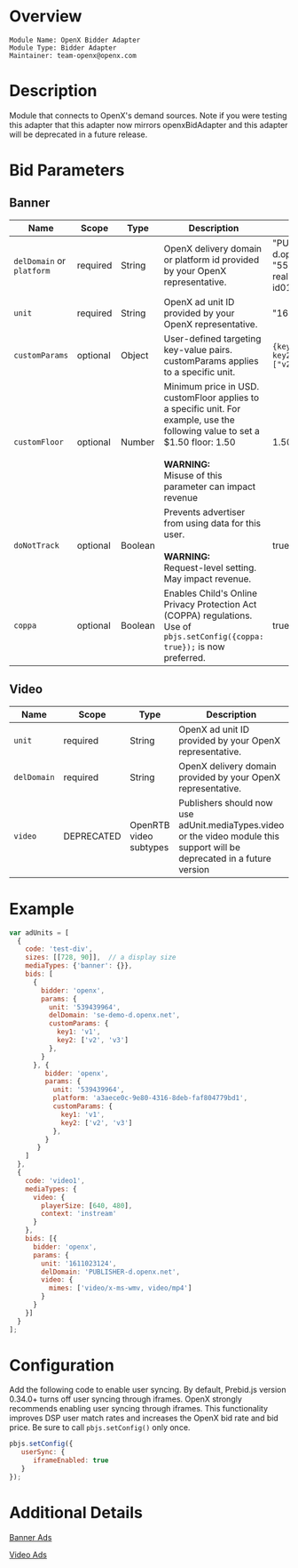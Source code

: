 # Overview

```
Module Name: OpenX Bidder Adapter
Module Type: Bidder Adapter
Maintainer: team-openx@openx.com
```

# Description

Module that connects to OpenX's demand sources.
Note if you were testing this adapter that this adapter now mirrors
openxBidAdapter and this adapter will be deprecated in a future release.

# Bid Parameters
## Banner

| Name | Scope | Type | Description | Example
| ---- | ----- | ---- | ----------- | -------
| `delDomain` or `platform` | required | String | OpenX delivery domain or platform id provided by your OpenX representative.  | "PUBLISHER-d.openx.net" or "555not5a-real-plat-form-id0123456789"
| `unit` | required | String | OpenX ad unit ID provided by your OpenX representative. | "1611023122"
| `customParams` | optional | Object | User-defined targeting key-value pairs. customParams applies to a specific unit. | `{key1: "v1", key2: ["v2","v3"]}`
| `customFloor` | optional | Number | Minimum price in USD. customFloor applies to a specific unit. For example, use the following value to set a $1.50 floor: 1.50 <br/><br/> **WARNING:**<br/> Misuse of this parameter can impact revenue | 1.50
| `doNotTrack` | optional | Boolean | Prevents advertiser from using data for this user. <br/><br/> **WARNING:**<br/> Request-level setting.  May impact revenue. | true
| `coppa` | optional | Boolean | Enables Child's Online Privacy Protection Act (COPPA) regulations. Use of `pbjs.setConfig({coppa: true});` is now preferred. | true

## Video

| Name | Scope | Type | Description | Example
| ---- | ----- | ---- | ----------- | -------
| `unit` | required | String | OpenX ad unit ID provided by your OpenX representative. | "1611023122"
| `delDomain` | required | String |  OpenX delivery domain provided by your OpenX representative.  | "PUBLISHER-d.openx.net"
| `video` | DEPRECATED | OpenRTB video subtypes | Publishers should now use adUnit.mediaTypes.video or the video module this support will be deprecated in a future version | `{ video: {mimes: ['video/mp4']}`


# Example
```javascript
var adUnits = [
  {
    code: 'test-div',
    sizes: [[728, 90]],  // a display size
    mediaTypes: {'banner': {}},
    bids: [
      {
        bidder: 'openx',
        params: {
          unit: '539439964',
          delDomain: 'se-demo-d.openx.net',
          customParams: {
            key1: 'v1',
            key2: ['v2', 'v3']
          },
        }
      }, {
         bidder: 'openx',
         params: {
           unit: '539439964',
           platform: 'a3aece0c-9e80-4316-8deb-faf804779bd1',
           customParams: {
             key1: 'v1',
             key2: ['v2', 'v3']
           },
         }
       }
    ]
  },
  {
    code: 'video1',
    mediaTypes: {
      video: {
        playerSize: [640, 480],
        context: 'instream'
      }
    },
    bids: [{
      bidder: 'openx',
      params: {
        unit: '1611023124',
        delDomain: 'PUBLISHER-d.openx.net',
        video: {
          mimes: ['video/x-ms-wmv, video/mp4']
        }
      }
    }]
  }
];
```

# Configuration
Add the following code to enable user syncing. By default, Prebid.js version 0.34.0+ turns off user syncing through iframes.
OpenX strongly recommends enabling user syncing through iframes. This functionality improves DSP user match rates and increases the
OpenX bid rate and bid price. Be sure to call `pbjs.setConfig()` only once.

```javascript
pbjs.setConfig({
   userSync: {
      iframeEnabled: true
   }
});
```

# Additional Details
[Banner Ads](https://docs.openx.com/publishers/prebid-adapter-web/)

[Video Ads](https://docs.openx.com/publishers/prebid-adapter-video/)

